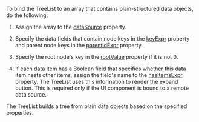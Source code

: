 To bind the TreeList to an array that contains plain-structured data objects, do the following:

1. Assign the array to the [dataSource](/Documentation/ApiReference/UI_Components/dxTreeList/Configuration/#dataSource) property.

2. Specify the data fields that contain node keys in the [keyExpr](/Documentation/ApiReference/UI_Components/dxTreeList/Configuration/#keyExpr) property and parent node keys in the [parentIdExpr](/Documentation/ApiReference/UI_Components/dxTreeList/Configuration/#parentIdExpr) property.

3. Specify the root node's key in the [rootValue](/Documentation/ApiReference/UI_Components/dxTreeList/Configuration/#rootValue) property if it is not 0.

4. If each data item has a Boolean field that specifies whether this data item nests other items, assign the field's name to the [hasItemsExpr](/Documentation/ApiReference/UI_Components/dxTreeList/Configuration/#hasItemsExpr) property. The TreeList uses this information to render the expand button. This is required only if the UI component is bound to a remote data source.

The TreeList builds a tree from plain data objects based on the specified properties.

